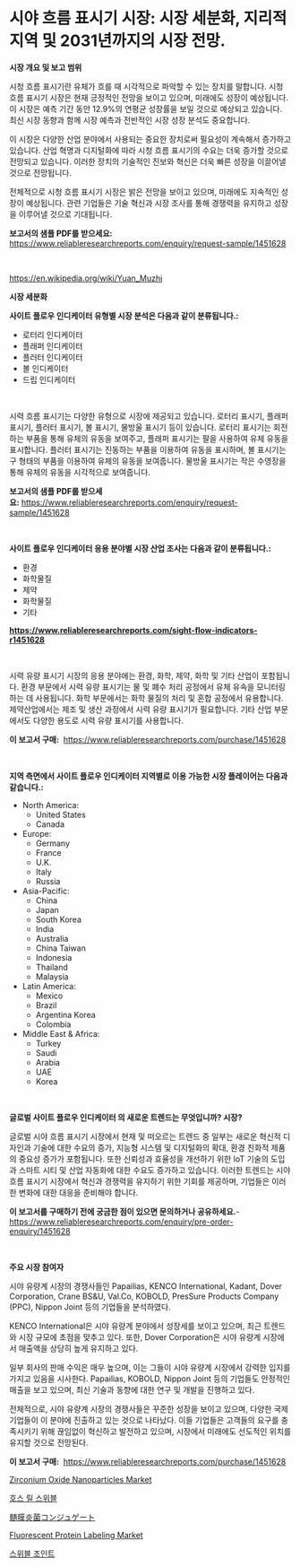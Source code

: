 <p><h1>시야 흐름 표시기 시장: 시장 세분화, 지리적 지역 및 2031년까지의 시장 전망.</h1></p><p><strong>시장 개요 및 보고 범위</strong></p>
<p><p>시청 흐름 표시기란 유체가 흐를 때 시각적으로 파악할 수 있는 장치를 말합니다. 시청 흐름 표시기 시장은 현재 긍정적인 전망을 보이고 있으며, 미래에도 성장이 예상됩니다. 이 시장은 예측 기간 동안 12.9%의 연평균 성장률을 보일 것으로 예상되고 있습니다. 최신 시장 동향과 함께 시장 예측과 전반적인 시장 성장 분석도 중요합니다.</p><p>이 시장은 다양한 산업 분야에서 사용되는 중요한 장치로써 필요성이 계속해서 증가하고 있습니다. 산업 혁명과 디지털화에 따라 시청 흐름 표시기의 수요는 더욱 증가할 것으로 전망되고 있습니다. 이러한 장치의 기술적인 진보와 혁신은 더욱 빠른 성장을 이끌어낼 것으로 전망됩니다.</p><p>전체적으로 시청 흐름 표시기 시장은 밝은 전망을 보이고 있으며, 미래에도 지속적인 성장이 예상됩니다. 관련 기업들은 기술 혁신과 시장 조사를 통해 경쟁력을 유지하고 성장을 이루어낼 것으로 기대됩니다.</p></p>
<p><strong>보고서의 샘플 PDF를 받으세요:</strong> <a href="https://www.reliableresearchreports.com/enquiry/request-sample/1451628">https://www.reliableresearchreports.com/enquiry/request-sample/1451628</a></p>
<p>&nbsp;</p>
<p><a href="https://en.wikipedia.org/wiki/Yuan_Muzhi">https://en.wikipedia.org/wiki/Yuan_Muzhi</a></p>
<p><strong>시장 세분화</strong></p>
<p><strong>사이트 플로우 인디케이터 유형별 시장 분석은 다음과 같이 분류됩니다.:</strong></p>
<p><ul><li>로터리 인디케이터</li><li>플래퍼 인디케이터</li><li>플러터 인디케이터</li><li>볼 인디케이터</li><li>드립 인디케이터</li></ul></p>
<p>&nbsp;</p>
<p><p>시력 흐름 표시기는 다양한 유형으로 시장에 제공되고 있습니다. 로터리 표시기, 플래퍼 표시기, 플러터 표시기, 볼 표시기, 물방울 표시기 등이 있습니다. 로터리 표시기는 회전하는 부품을 통해 유체의 유동을 보여주고, 플래퍼 표시기는 팔을 사용하여 유체 유동을 표시합니다. 플러터 표시기는 진동하는 부품을 이용하여 유동을 표시하며, 볼 표시기는 구 형태의 부품을 이용하여 유체의 유동을 보여줍니다. 물방울 표시기는 작은 수영장을 통해 유체의 유동을 시각적으로 보여줍니다.</p></p>
<p><strong>보고서의 샘플 PDF를 받으세요:</strong>&nbsp;<a href="https://www.reliableresearchreports.com/enquiry/request-sample/1451628">https://www.reliableresearchreports.com/enquiry/request-sample/1451628</a></p>
<p>&nbsp;</p>
<p><strong> 사이트 플로우 인디케이터 응용 분야별 시장 산업 조사는 다음과 같이 분류됩니다.:</strong></p>
<p><ul><li>환경</li><li>화학물질</li><li>제약</li><li>화학물질</li><li>기타</li></ul></p>
<p><strong><a href="https://www.reliableresearchreports.com/sight-flow-indicators-r1451628">https://www.reliableresearchreports.com/sight-flow-indicators-r1451628</a></strong></p>
<p>&nbsp;</p>
<p><p>시력 유량 표시기 시장의 응용 분야에는 환경, 화학, 제약, 화학 및 기타 산업이 포함됩니다. 환경 부문에서 시력 유량 표시기는 물 및 폐수 처리 공정에서 유체 유속을 모니터링하는 데 사용됩니다. 화학 부문에서는 화학 물질의 처리 및 혼합 공정에서 유용합니다. 제약산업에서는 제조 및 생산 과정에서 시력 유량 표시기가 필요합니다. 기타 산업 부문에서도 다양한 용도로 시력 유량 표시기를 사용합니다.</p></p>
<p><strong>이 보고서 구매:</strong>&nbsp; <a href="https://www.reliableresearchreports.com/purchase/1451628">https://www.reliableresearchreports.com/purchase/1451628</a></p>
<p>&nbsp;</p>
<p><strong>지역 측면에서 사이트 플로우 인디케이터 지역별로 이용 가능한 시장 플레이어는 다음과 같습니다.:</strong></p>
<p><ul>
    <li>
        North America:
        <ul>
            <li>United States</li>
            <li>Canada</li>
        </ul>
    </li>
    <li>
        Europe:
        <ul>
            <li>Germany</li>
            <li>France</li>
            <li>U.K.</li>
            <li>Italy</li>
            <li>Russia</li>
        </ul>
    </li>
    <li>
        Asia-Pacific:
        <ul>
            <li>China</li>
            <li>Japan</li>
            <li>South Korea</li>
            <li>India</li>
            <li>Australia</li>
            <li>China Taiwan</li>
            <li>Indonesia</li>
            <li>Thailand</li>
            <li>Malaysia</li>
        </ul>
    </li>
    <li>
        Latin America:
        <ul>
            <li>Mexico</li>
            <li>Brazil</li>
            <li>Argentina Korea</li>
            <li>Colombia</li>
        </ul>
    </li>
    <li>
        Middle East & Africa:
        <ul>
            <li>Turkey</li>
            <li>Saudi</li>
            <li>Arabia</li>
            <li>UAE</li>
            <li>Korea</li>
        </ul>
    </li>
    </ul></p>
<p>&nbsp;</p>
<p><strong>글로벌 사이트 플로우 인디케이터 의 새로운 트렌드는 무엇입니까? 시장?</strong></p>
<p><p>글로벌 시야 흐름 표시기 시장에서 현재 및 떠오르는 트렌드 중 일부는 새로운 혁신적 디자인과 기술에 대한 수요의 증가, 지능형 시스템 및 디지털화의 확대, 환경 친화적 제품의 중요성 증가가 포함됩니다. 또한 신뢰성과 효율성을 개선하기 위한 IoT 기술의 도입과 스마트 시티 및 산업 자동화에 대한 수요도 증가하고 있습니다. 이러한 트렌드는 시야 흐름 표시기 시장에서 혁신과 경쟁력을 유지하기 위한 기회를 제공하며, 기업들은 이러한 변화에 대한 대응을 준비해야 합니다.</p></p>
<p><strong>이 보고서를 구매하기 전에 궁금한 점이 있으면 문의하거나 공유하세요.</strong>- <a href="https://www.reliableresearchreports.com/enquiry/pre-order-enquiry/1451628">https://www.reliableresearchreports.com/enquiry/pre-order-enquiry/1451628</a></p>
<p>&nbsp;</p>
<p><strong>주요 시장 참여자</strong></p>
<p><p>시야 유량계 시장의 경쟁사들인 Papailias, KENCO International, Kadant, Dover Corporation, Crane BS&U, Val.Co, KOBOLD, PresSure Products Company (PPC), Nippon Joint 등의 기업들을 분석하였다. </p><p>KENCO International은 시야 유량계 분야에서 성장세를 보이고 있으며, 최근 트렌드와 시장 규모에 초점을 맞추고 있다. 또한, Dover Corporation은 시야 유량계 시장에서 매출액을 상당히 높게 유지하고 있다. </p><p>일부 회사의 판매 수익은 매우 높으며, 이는 그들이 시야 유량계 시장에서 강력한 입지를 가지고 있음을 시사한다. Papailias, KOBOLD, Nippon Joint 등의 기업들도 안정적인 매출을 보고 있으며, 최신 기술과 동향에 대한 연구 및 개발을 진행하고 있다.</p><p>전체적으로, 시야 유량계 시장의 경쟁사들은 꾸준한 성장을 보이고 있으며, 다양한 국제 기업들이 이 분야에 진출하고 있는 것으로 나타났다. 이들 기업들은 고객들의 요구를 충족시키기 위해 끊임없이 혁신하고 발전하고 있으며, 시장에서 미래에도 선도적인 위치를 유지할 것으로 전망된다.</p></p>
<p><strong>이 보고서 구매:</strong>&nbsp;&nbsp;<a href="https://www.reliableresearchreports.com/purchase/1451628">https://www.reliableresearchreports.com/purchase/1451628</a></p>
<p><p><a href="https://github.com/ChloeConn57/Market-Research-Report-List-1/blob/main/zirconium-oxide-nanoparticles-market.md">Zirconium Oxide Nanoparticles Market</a></p><p><a href="https://github.com/LuckeyCorbin/Market-Research-Report-List-2/blob/main/728440420972.md">호스 릴 스위블</a></p><p><a href="https://github.com/TerrellConn/Market-Research-Report-List-2/blob/main/636448614577.md">髄膜炎菌コンジュゲート</a></p><p><a href="https://github.com/amandajanedonnelly/Market-Research-Report-List-1/blob/main/fluorescent-protein-labeling-market.md">Fluorescent Protein Labeling Market</a></p><p><a href="https://github.com/shampaakter36/Market-Research-Report-List-1/blob/main/430381420971.md">스위블 조인트</a></p></p>